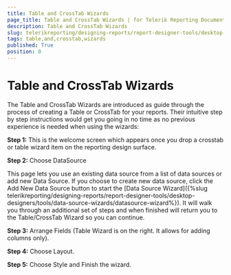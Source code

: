 ```yaml
---
title: Table and CrossTab Wizards
page_title: Table and CrossTab Wizards | for Telerik Reporting Documentation
description: Table and CrossTab Wizards
slug: telerikreporting/designing-reports/report-designer-tools/desktop-designers/tools/report-wizards/table-and-crosstab-wizards
tags: table,and,crosstab,wizards
published: True
position: 0
---
```


# Table and CrossTab Wizards



The Table and CrossTab Wizards are introduced as guide through the process of creating a Table or CrossTab for your reports. Their intuitive step by step instructions would get you going in no time as no previous experience is needed when using the wizards:

__Step 1:__  This is the welcome screen which appears once you drop a crosstab or table wizard item on the reporting design surface.       

__Step 2:__  Choose DataSource       

This page lets you use an existing data source from a list of data sources         or add new Data Source. If you choose to create new data source, click the Add         New Data Source button to start the [Data Source Wizard]({%slug telerikreporting/designing-reports/report-designer-tools/desktop-designers/tools/data-source-wizards/datasource-wizard%}). It will walk you through         an additional set of steps and when finished will return you to the Table/CrossTab         Wizard so you can continue.       

__Step 3:__  Arrange Fields (Table Wizard is on the right. It allows for adding columns only).       

__Step 4:__  Choose Layout.       

__Step 5:__  Choose Style and Finish the wizard.

